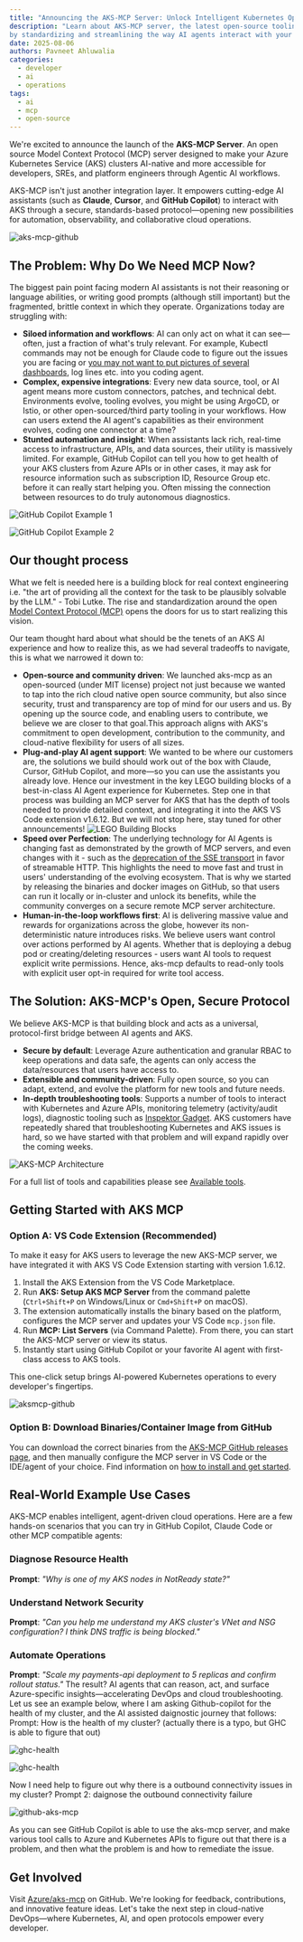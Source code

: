 ```yaml
---
title: "Announcing the AKS-MCP Server: Unlock Intelligent Kubernetes Operations"
description: "Learn about AKS-MCP server, the latest open-source tooling to Unlock intelligent automation 
by standardizing and streamlining the way AI agents interact with your AKS cluster."
date: 2025-08-06
authors: Pavneet Ahluwalia
categories: 
  - developer
  - ai
  - operations
tags:
  - ai
  - mcp
  - open-source
---
```


We're excited to announce the launch of the **AKS-MCP Server**.
An open source Model Context Protocol (MCP) server designed to make your Azure Kubernetes Service (AKS)
clusters AI-native and more accessible for developers, SREs, and platform engineers through Agentic AI workflows.

AKS-MCP isn't just another integration layer.
It empowers cutting-edge AI assistants (such as **Claude**, **Cursor**, and **GitHub Copilot**)
to interact with AKS through a secure, standards-based protocol—opening new possibilities for
automation, observability, and collaborative cloud operations.

![aks-mcp-github](/assets/images/aks-mcp/aks-mcp-announcement.pngg)

## The Problem: Why Do We Need MCP Now?

The biggest pain point facing modern AI assistants is not their reasoning or language abilities, or writing good prompts (although still important)
but the fragmented, brittle context in which they operate. Organizations today are struggling with:

- **Siloed information and workflows**: AI can only act on what it can see—often, just a fraction of what's truly relevant. For example, Kubectl commands may not be enough for Claude code to figure out the issues you are facing or [you may not want to put pictures of several dashboards](https://www.anthropic.com/news/how-anthropic-teams-use-claude-code), log lines etc. into you coding agent.
- **Complex, expensive integrations**: Every new data source, tool, or AI agent means more custom connectors, patches, and technical debt. Environments evolve, tooling evolves, you might be using ArgoCD, or Istio, or other open-sourced/third party tooling in your workflows. How can users extend the AI agent's capabilities as their environment evolves, coding one connector at a time?
- **Stunted automation and insight**: When assistants lack rich, real-time access to infrastructure, APIs, and data sources, their utility is massively limited. For example, GitHub Copilot can tell you how to get health of your AKS clusters from Azure APIs or in other cases, it may ask for resource information such as subscription ID, Resource Group etc. before it can really start helping you. Often missing the connection between resources to do truly autonomous diagnostics.

![GitHub Copilot Example 1](/assets/images/aks-mcp/GHC1.png)

![GitHub Copilot Example 2](/assets/images/aks-mcp/GHC2.png)

## Our thought process

What we felt is needed here is a building block for real context engineering i.e. "the art of providing all the context for the task to be plausibly solvable by the LLM." - Tobi Lutke. The rise and standardization around the open [Model Context Protocol (MCP)](https://modelcontextprotocol.io/overview) opens the doors for us to start realizing this vision.

Our team thought hard about what should be the tenets of an AKS AI experience and how to realize this, as we had several tradeoffs to navigate, this is what we narrowed it down to:

- **Open-source and community driven**: We launched aks-mcp as an open-sourced (under MIT license) project not just because we wanted to tap into the rich cloud native open source community, but also since security, trust and transparency are top of mind for our users and us. By opening up the source code, and enabling users to contribute, we believe we are closer to that goal.This approach aligns with AKS's commitment to open development, contribution to the community, and cloud-native flexibility for users of all sizes.
- **Plug-and-play AI agent support**: We wanted to be where our customers are, the solutions we build should work out of the box with Claude, Cursor, GitHub Copilot, and more—so you can use the assistants you already love. Hence our investment in the key LEGO building blocks of a best-in-class AI Agent experience for Kubernetes. Step one in that process was building an MCP server for AKS that has the depth of tools needed to provide detailed context, and integrating it into the AKS VS Code extension v1.6.12. But we will not stop here, stay tuned for other announcements!
![LEGO Building Blocks](blog/assets/images/aks-mcp/image-3.png)
- **Speed over Perfection**: The underlying technology for AI Agents is changing fast as demonstrated by the growth of MCP servers, and even changes with it - such as the [deprecation of the SSE transport](https://github.com/modelcontextprotocol/modelcontextprotocol/discussions/308) in favor of streamable HTTP. This highlights the need to move fast and trust in users' understanding of the evolving ecosystem. That is why we started by releasing the binaries and docker images on GitHub, so that users can run it locally or in-cluster and unlock its benefits, while the community converges on a secure remote MCP server architecture.
- **Human-in-the-loop workflows first**: AI is delivering massive value and rewards for organizations across the globe, however its non-deterministic nature introduces risks. We believe users want control over actions performed by AI agents. Whether that is deploying a debug pod or creating/deleting resources - users want AI tools to request explicit write permissions. Hence, aks-mcp defaults to read-only tools with explicit user opt-in required for write tool access.

## The Solution: AKS-MCP's Open, Secure Protocol

We believe AKS-MCP is that building block and acts as a universal, protocol-first bridge between AI agents and AKS.

- **Secure by default**: Leverage Azure authentication and granular RBAC to keep operations and data safe, the agents can only access the data/resources that users have access to.
- **Extensible and community-driven**: Fully open source, so you can adapt, extend, and evolve the platform for new tools and future needs.
- **In-depth troubleshooting tools**: Supports a number of tools to interact with Kubernetes and Azure APIs, monitoring telemetry (activity/audit logs), diagnostic tooling such as [Inspektor Gadget](https://learn.microsoft.com/en-us/troubleshoot/azure/azure-kubernetes/logs/capture-system-insights-from-aks?tabs=azurelinux30). AKS customers have repeatedly shared that troubleshooting Kubernetes and AKS issues is hard, so we have started with that problem and will expand rapidly over the coming weeks.

![AKS-MCP Architecture](/assets/images/aks-mcp/mcp-arch.png)

For a full list of tools and capabilities please see [Available tools](https://github.com/Azure/aks-mcp#available-tools).

## Getting Started with AKS MCP

### Option A: VS Code Extension (Recommended)

To make it easy for AKS users to leverage the new AKS-MCP server, we have integrated it with AKS VS Code Extension starting with version 1.6.12.

1. Install the AKS Extension from the VS Code Marketplace.
2. Run **AKS: Setup AKS MCP Server** from the command palette (`Ctrl+Shift+P` on Windows/Linux or `Cmd+Shift+P` on macOS).
3. The extension automatically installs the binary based on the platform, configures the MCP server and updates your VS Code `mcp.json` file.
4. Run **MCP: List Servers** (via Command Palette). From there, you can start the AKS-MCP server or view its status.
5. Instantly start using GitHub Copilot or your favorite AI agent with first-class access to AKS tools.

This one-click setup brings AI-powered Kubernetes operations to every developer's fingertips.

![aksmcp-github](/assets/images/aks-mcp/aks-mcp-vscode.png)

### Option B: Download Binaries/Container Image from GitHub

You can download the correct binaries from the [AKS-MCP GitHub releases page](https://github.com/Azure/aks-mcp),
and then manually configure the MCP server in VS Code or the IDE/agent of your choice.
Find information on [how to install and get started](https://github.com/Azure/aks-mcp#how-to-install).

## Real-World Example Use Cases

AKS-MCP enables intelligent, agent-driven cloud operations. Here are a few hands-on scenarios that you can try in GitHub Copilot, Claude Code or other MCP compatible agents:

### Diagnose Resource Health

**Prompt**: *"Why is one of my AKS nodes in NotReady state?"*

### Understand Network Security

**Prompt**: *"Can you help me understand my AKS cluster's VNet and NSG configuration? I think DNS traffic is being blocked."*

### Automate Operations

**Prompt**: *"Scale my payments-api deployment to 5 replicas and confirm rollout status."*
The result? AI agents that can reason, act, and surface Azure-specific insights—accelerating DevOps and cloud troubleshooting.
Let us see an example below, where I am asking Github-copilot for the health of my cluster, and the AI assisted daignostic journey that follows:
Prompt: How is the health of my cluster? (actually there is a typo, but GHC is able to figure that out)

![ghc-health](blog/assets/images/aks-mcp/ghc-mcp-1.png)

![ghc-health](blog/assets/images/aks-mcp/ghc-mcp-2.png)

Now I need help to figure out why there is a outbound connectivity issues in my cluster?
Prompt 2: daignose the outbound connectivity failure

![github-aks-mcp](blog/assets/images/aks-mcp/ghc-mcp.png)

As you can see GitHub Copilot is able to use the aks-mcp server, and make various tool calls to Azure and Kubernetes APIs to figure out that there is a problem,
and then what the problem is and how to remediate the issue.

## Get Involved

Visit [Azure/aks-mcp](https://github.com/Azure/aks-mcp) on GitHub. We're looking for feedback, contributions, and innovative feature ideas.
Let's take the next step in cloud-native DevOps—where Kubernetes, AI, and open protocols empower every developer.
